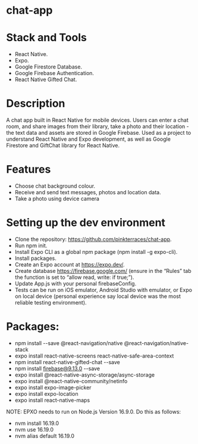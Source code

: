 # chat-app

# Stack and Tools

- React Native.
- Expo.
- Google Firestore Database.
- Google Firebase Authentication.
- React Native Gifted Chat.

# Description

A chat app built in React Native for mobile devices. Users can enter a chat room, and share images from their library, take a photo and their location - the text data and assets are stored in Google Firebase. Used as a project to understand React Native and Expo development, as well as Google Firestore and GiftChat library for React Native.

# Features
- Choose chat background colour.
- Receive and send text messages, photos and location data.
- Take a photo using device camera

# Setting up the dev environment

- Clone the repository: https://github.com/pinkterraces/chat-app.
- Run npm init.
- Install Expo CLI as a global npm package (npm install -g expo-cli).
- Install packages.
- Create an Expo account at https://expo.dev/.
- Create database https://firebase.google.com/ (ensure in the “Rules” tab the function is set to “allow read, write: if true;”).
- Update App.js with your personal firebaseConfig.
- Tests can be run on iOS emulator, Android Studio with emulator, or Expo on local device (personal experience say local device was the most reliable testing environment).

# Packages:

- npm install --save @react-navigation/native @react-navigation/native-stack
- expo install react-native-screens react-native-safe-area-context
- npm install react-native-gifted-chat --save
- npm install firebase@9.13.0 --save
- expo install @react-native-async-storage/async-storage
- expo install @react-native-community/netinfo
- expo install expo-image-picker
- expo install expo-location
- expo install react-native-maps

NOTE: EPXO needs to run on Node.js Version 16.9.0. Do this as follows:
- nvm install 16.19.0
- nvm use 16.19.0
- nvm alias default 16.19.0
